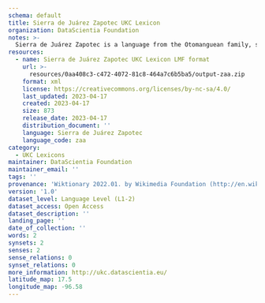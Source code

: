 ```yaml
---
schema: default
title: Sierra de Juárez Zapotec UKC Lexicon
organization: DataScientia Foundation
notes: >-
  Sierra de Juárez Zapotec is a language from the Otomanguean family, spoken in North America. The UKC Lexicon of Sierra de Juárez Zapotec is represented as a lexico-semantic network. It consists of words, word senses, synsets, as well as sense-level and synset-level relationships.
resources:
  - name: Sierra de Juárez Zapotec UKC Lexicon LMF format
    url: >-
      resources/0aa408c3-c472-4072-81c8-464a7c6b5ba5/output-zaa.zip
    format: xml
    license: https://creativecommons.org/licenses/by-nc-sa/4.0/
    last_updated: 2023-04-17
    created: 2023-04-17
    size: 873
    release_date: 2023-04-17
    distribution_document: ''
    language: Sierra de Juárez Zapotec
    language_code: zaa
category:
  - UKC Lexicons
maintainer: DataScientia Foundation
maintainer_email: ''
tags: ''
provenance: 'Wiktionary 2022.01. by Wikimedia Foundation (http://en.wiktionary.org); Princeton WordNet 2.1 by Princeton University (https://wordnet.princeton.edu)'
version: '1.0'
dataset_level: Language Level (L1-2)
dataset_access: Open Access
dataset_description: ''
landing_page: ''
date_of_collection: ''
words: 2
synsets: 2
senses: 2
sense_relations: 0
synset_relations: 0
more_information: http://ukc.datascientia.eu/
latitude_map: 17.5
longitude_map: -96.58
---
```

